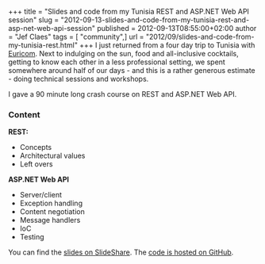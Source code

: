 +++
title = "Slides and code from my Tunisia REST and ASP.NET Web API session"
slug = "2012-09-13-slides-and-code-from-my-tunisia-rest-and-asp-net-web-api-session"
published = 2012-09-13T08:55:00+02:00
author = "Jef Claes"
tags = [ "community",]
url = "2012/09/slides-and-code-from-my-tunisia-rest.html"
+++
I just returned from a four day trip to Tunisia with [Euricom](http://www.euri.com/). Next to indulging on the sun, food and all-inclusive cocktails, getting to know each other in a less professional setting, we spent somewhere around half of our days - and this is a rather generous estimate - doing technical sessions and workshops.

I gave a 90 minute long crash course on REST and ASP.NET Web API.  
  
### Content  
  
**REST:**
- Concepts
- Architectural values
- Left overs

**ASP.NET Web API**
- Server/client
- Exception handling
- Content negotiation
- Message handlers
- IoC
- Testing

You can find the [slides on SlideShare](http://www.slideshare.net/jclaes/rest-and-aspnet-web-api-tunisia). The [code is hosted on GitHub](https://github.com/JefClaes/aspnet-webapi-samples-tunisia).
